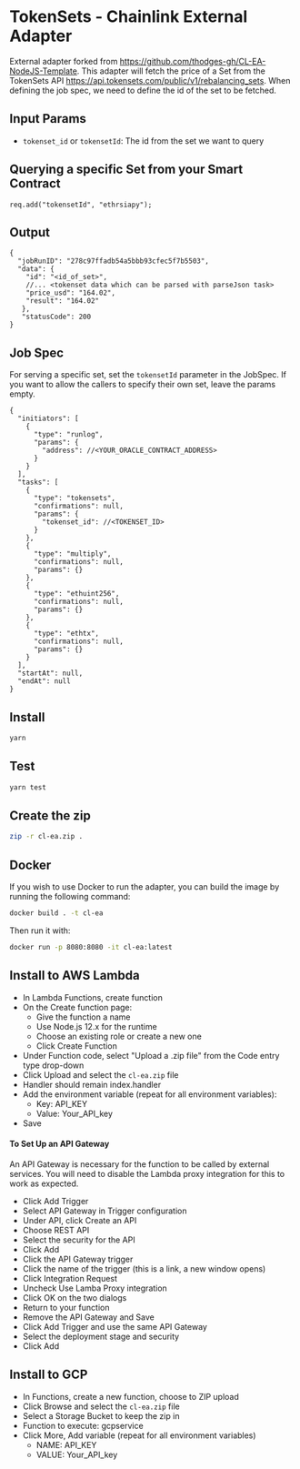 # TokenSets - Chainlink External Adapter

External adapter forked from https://github.com/thodges-gh/CL-EA-NodeJS-Template. This adapter will fetch the price of a Set from the TokenSets API https://api.tokensets.com/public/v1/rebalancing_sets. When defining the job spec, we need to define the id of the set to be fetched.

## Input Params

- `tokenset_id` or `tokensetId`: The id from the set we want to query

## Querying a specific Set from your Smart Contract

```
req.add("tokensetId", "ethrsiapy");
```

## Output

```
{
  "jobRunID": "278c97ffadb54a5bbb93cfec5f7b5503",
  "data": {
    "id": "<id_of_set>",
    //... <tokenset data which can be parsed with parseJson task>
    "price_usd": "164.02",
    "result": "164.02"
   },
   "statusCode": 200
}
```

## Job Spec

For serving a specific set, set the `tokensetId` parameter in the JobSpec.
If you want to allow the callers to specify their own set, leave the params empty.

```
{
  "initiators": [
    {
      "type": "runlog",
      "params": {
        "address": //<YOUR_ORACLE_CONTRACT_ADDRESS>
      }
    }
  ],
  "tasks": [
    {
      "type": "tokensets",
      "confirmations": null,
      "params": {
        "tokenset_id": //<TOKENSET_ID>
      }
    },
    {
      "type": "multiply",
      "confirmations": null,
      "params": {}
    },
    {
      "type": "ethuint256",
      "confirmations": null,
      "params": {}
    },
    {
      "type": "ethtx",
      "confirmations": null,
      "params": {}
    }
  ],
  "startAt": null,
  "endAt": null
}
```

## Install

```bash
yarn
```

## Test

```bash
yarn test
```

## Create the zip

```bash
zip -r cl-ea.zip .
```

## Docker

If you wish to use Docker to run the adapter, you can build the image by running the following command:

```bash
docker build . -t cl-ea
```

Then run it with:

```bash
docker run -p 8080:8080 -it cl-ea:latest
```

## Install to AWS Lambda

- In Lambda Functions, create function
- On the Create function page:
  - Give the function a name
  - Use Node.js 12.x for the runtime
  - Choose an existing role or create a new one
  - Click Create Function
- Under Function code, select "Upload a .zip file" from the Code entry type drop-down
- Click Upload and select the `cl-ea.zip` file
- Handler should remain index.handler
- Add the environment variable (repeat for all environment variables):
  - Key: API_KEY
  - Value: Your_API_key
- Save

#### To Set Up an API Gateway

An API Gateway is necessary for the function to be called by external services. You will need to disable the Lambda proxy integration for this to work as expected.

- Click Add Trigger
- Select API Gateway in Trigger configuration
- Under API, click Create an API
- Choose REST API
- Select the security for the API
- Click Add
- Click the API Gateway trigger
- Click the name of the trigger (this is a link, a new window opens)
- Click Integration Request
- Uncheck Use Lamba Proxy integration
- Click OK on the two dialogs
- Return to your function
- Remove the API Gateway and Save
- Click Add Trigger and use the same API Gateway
- Select the deployment stage and security
- Click Add

## Install to GCP

- In Functions, create a new function, choose to ZIP upload
- Click Browse and select the `cl-ea.zip` file
- Select a Storage Bucket to keep the zip in
- Function to execute: gcpservice
- Click More, Add variable (repeat for all environment variables)
  - NAME: API_KEY
  - VALUE: Your_API_key